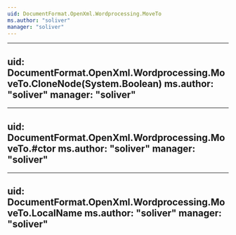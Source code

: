 ```yaml
---
uid: DocumentFormat.OpenXml.Wordprocessing.MoveTo
ms.author: "soliver"
manager: "soliver"
---
```


---
uid: DocumentFormat.OpenXml.Wordprocessing.MoveTo.CloneNode(System.Boolean)
ms.author: "soliver"
manager: "soliver"
---

---
uid: DocumentFormat.OpenXml.Wordprocessing.MoveTo.#ctor
ms.author: "soliver"
manager: "soliver"
---

---
uid: DocumentFormat.OpenXml.Wordprocessing.MoveTo.LocalName
ms.author: "soliver"
manager: "soliver"
---

